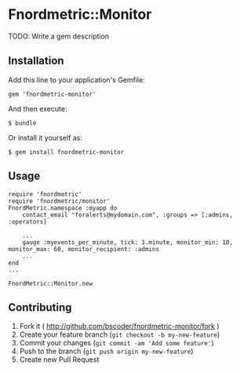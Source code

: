 # Fnordmetric::Monitor

TODO: Write a gem description

## Installation

Add this line to your application's Gemfile:

    gem 'fnordmetric-monitor'

And then execute:

    $ bundle

Or install it yourself as:

    $ gem install fnordmetric-monitor

## Usage

    require 'fnordmetric'
    require 'fnordmetric/monitor'
    FnordMetric.namespace :myapp do
        contact_email "foralerts@mydomain.com", :groups => [:admins, :operators]

        ...
        gauge :myevents_per_minute, tick: 1.minute, monitor_min: 10, monitor_max: 60, monitor_recipient: :admins
        ...
    end
    ...

    FnordMetric::Monitor.new


## Contributing

1. Fork it ( http://github.com/bscoder/fnordmetric-monitor/fork )
2. Create your feature branch (`git checkout -b my-new-feature`)
3. Commit your changes (`git commit -am 'Add some feature'`)
4. Push to the branch (`git push origin my-new-feature`)
5. Create new Pull Request
